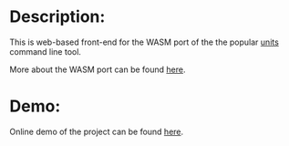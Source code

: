 Description:
===========
This is web-based front-end for the WASM port of the the popular [units](https://www.gnu.org/software/units/) command line tool.

More about the WASM port can be found [here](https://github.com/yanosh-k/gnu-wasmunits).


Demo:
=====

Online demo of the project can be found [here](https://yanosh.net/units-wasm/).
